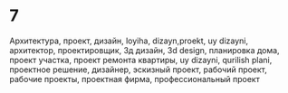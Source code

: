 # 7
Архитектура, проект, дизайн, loyiha, dizayn,proekt, uy dizayni, архитектор, проектировщик, 3д дизайн, 3d design, планировка дома, проект участка, проект ремонта квартиры, uy dizayni, qurilish plani, проектное решение, дизайнер, эскизный проект, рабочий проект, рабочие проекты, проектная фирма, профессиональный проект 
